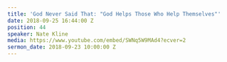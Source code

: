 ```yaml
---
title: 'God Never Said That: "God Helps Those Who Help Themselves"'
date: 2018-09-25 16:44:00 Z
position: 44
speaker: Nate Kline
media: https://www.youtube.com/embed/SWNq5W9MAd4?ecver=2
sermon_date: 2018-09-23 10:00:00 Z
---
```


